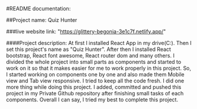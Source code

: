 #README documentation:

##Project name: Quiz Hunter

###live website link: "https://glittery-begonia-3e1c7f.netlify.app/"

####Project description: 
At first I installed React App in my drive(C:). Then I set this project's name as "Quiz Hunter". After then I installed React bootstrap, React font awesome, React router dom and many others. I divided the whole project into small parts as components and started to work on it so that it makes easier for me to work properly in this project. So, I started working on components one by one and also made them Mobile view and Tab view responsive. I tried to keep all the code fresh. I did one more thing while doing this project. I added, committed and pushed this project in my Private Github repository after finishing small tasks of each components. Overall I can say, I tried my best to complete this project.